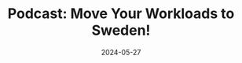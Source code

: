 ---
title: "Podcast: Move Your Workloads to Sweden!"
collection: publications
# permalink: /publication/eurosys24-quantifying.md
date: 2024-05-27
# venue: 'Political Science Research and Methods'
# paperurl: '/files/eurosys24-quantifying.pdf'
link: 'https://open.spotify.com/episode/1kEtyAVgeUmDaMUX1VnpS5?si=74b22f29099c4ea9'
citation: 'Disseminate: The Computer Science Research Podcast by Dr. Jack Waudby'
---